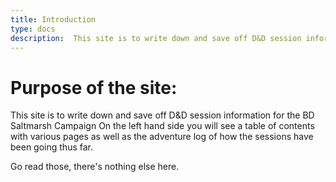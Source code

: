```yaml
---
title: Introduction
type: docs
description:  This site is to write down and save off D&D session information for the BD Saltmarsh Campaign  On the left hand side you will see a table of contents with various pages as well as the adventure log of how the sessions have been going thus far.
---
```


# Purpose of the site:
This site is to write down and save off D&D session information for the BD Saltmarsh Campaign  On the left hand side you will see a table of contents with various pages as well as the adventure log of how the sessions have been going thus far.


Go read those, there's nothing else here.